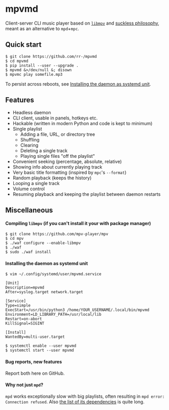 mpvmd
=====

Client-server CLI music player based on
[`libmpv`](https://github.com/mpv-player/mpv) and [suckless
philosophy](http://suckless.org/philosophy),
meant as an alternative to `mpd`+`mpc`.

## Quick start

```console
$ git clone https://github.com/rr-/mpvmd
$ cd mpvmd
$ pip install --user --upgrade .
$ mpvmd &>/dev/null &; disown
$ mpvmc play somefile.mp3
```

To persist across reboots, see [Installing the daemon as systemd
unit](#installing-the-daemon-as-systemd-unit).

## Features

- Headless daemon
- CLI client, usable in panels, hotkeys etc.
- Hackable (written in modern Python and code is kept to minimum)
- Single playlist
    - Adding a file, URL, or directory tree
    - Shuffling
    - Clearing
    - Deleting a single track
    - Playing single files "off the playlist"
- Convenient seeking (percentage, absolute, relative)
- Showing info about currently playing track
- Very basic title formatting (inspired by `mpc`'s `--format`)
- Random playback (keeps the history)
- Looping a single track
- Volume control
- Resuming playback and keeping the playlist between daemon restarts

## Miscellaneous

#### Compiling `libmpv` (if you can't install it your with package manager)

```console
$ git clone https://github.com/mpv-player/mpv
$ cd mpv
$ ./waf configure --enable-libmpv
$ ./waf
$ sudo ./waf install
```

#### Installing the daemon as systemd unit

```console
$ vim ~/.config/systemd/user/mpvmd.service
```

```
[Unit]
Description=mpvmd
After=syslog.target network.target

[Service]
Type=simple
ExecStart=/usr/bin/python3 /home/YOUR_USERNAME/.local/bin/mpvmd
Environment=LD_LIBRARY_PATH=/usr/local/lib
Restart=on-abort
KillSignal=SIGINT

[Install]
WantedBy=multi-user.target
```

```console
$ systemctl enable --user mpvmd
$ systemctl start --user mpvmd
```

#### Bug reports, new features

Report both here on GitHub.

#### Why not just `mpd`?

`mpd` works exceptionally slow with big playlists, often resulting in `mpd
error: Connection refused`. Also [the list of its
dependencies](https://www.archlinux.org/packages/extra/i686/mpd/) is quite
long.
